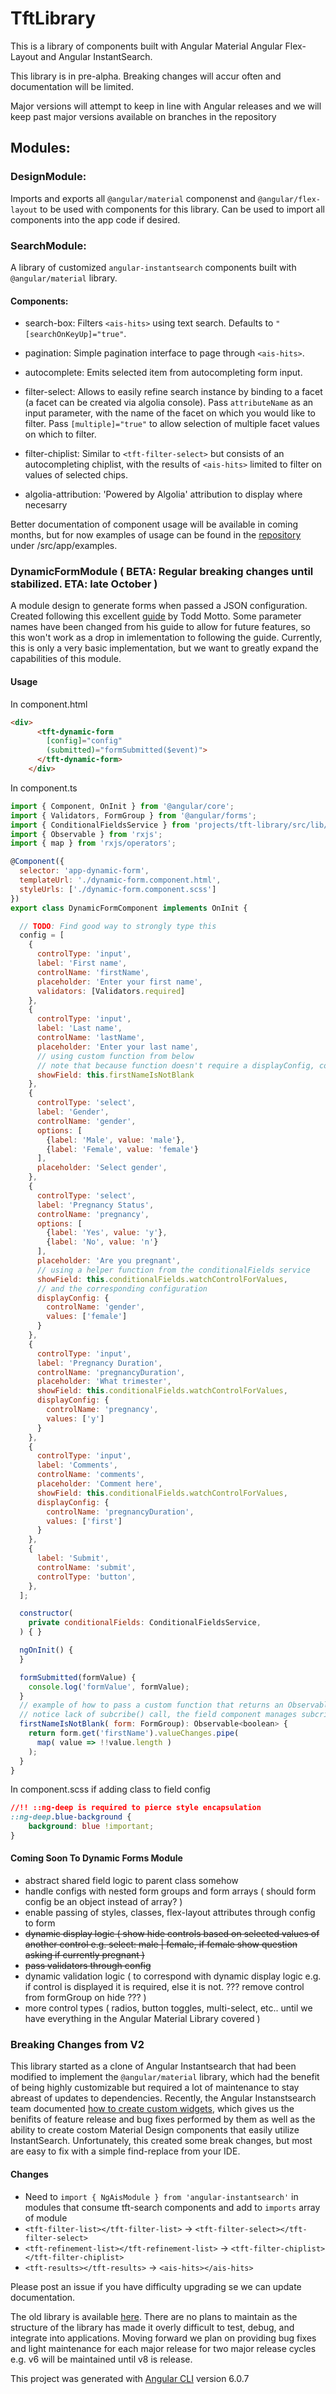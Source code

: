 # TftLibrary

This is a library of components built with Angular Material Angular Flex-Layout and Angular InstantSearch.

This library is in pre-alpha. Breaking changes will accur often and documentation will be limited.

Major versions will attempt to keep in line with Angular releases and we will keep past major versions available on branches in the repository

## Modules:

### DesignModule:
Imports and exports all `@angular/material` componenst and `@angular/flex-layout` to be used with components for this library. Can be used to import all components into the app code if desired.

### SearchModule:
A library of customized `angular-instantsearch` components built with `@angular/material` library.

  #### Components:
  - search-box: Filters `<ais-hits>` using text search. Defaults to `"[searchOnKeyUp]="true"`.

  - pagination: Simple pagination interface to page through `<ais-hits>`.

  - autocomplete: Emits selected item from autocompleting form input.

  - filter-select: Allows to easily refine search instance by binding to a facet (a facet can be created via algolia console). Pass `attributeName` as an input parameter, with the name of the facet on which you would like to filter. Pass `[multiple]="true"` to allow selection of multiple facet values on which to filter.

  - filter-chiplist: Similar to `<tft-filter-select>` but consists of an autocompleting chiplist, with the results of `<ais-hits>` limited to filter on values of selected chips.

  - algolia-attribution: 'Powered by Algolia' attribution to display where necesarry

  Better documentation of component usage will be available in coming months, but for now examples of usage can be found in the [repository](https://github.com/nayfin/tft-library) under /src/app/examples.

### DynamicFormModule ( BETA: Regular breaking changes until stabilized. ETA: late October )

A module design to generate forms when passed a JSON configuration. Created following this excellent [guide](https://toddmotto.com/angular-dynamic-components-forms) by Todd Motto. Some parameter names have been changed from his guide to allow for future features, so this won't work as a drop in imlementation to following the guide. Currently, this is only a very basic implementation, but we want to greatly expand the capabilities of this module.

#### Usage

In component.html
```html
<div>
      <tft-dynamic-form
        [config]="config"
        (submitted)="formSubmitted($event)">
      </tft-dynamic-form>
    </div>
```

In component.ts
```javascript
import { Component, OnInit } from '@angular/core';
import { Validators, FormGroup } from '@angular/forms';
import { ConditionalFieldsService } from 'projects/tft-library/src/lib/dynamic-form/conditional-fields.service';
import { Observable } from 'rxjs';
import { map } from 'rxjs/operators';

@Component({
  selector: 'app-dynamic-form',
  templateUrl: './dynamic-form.component.html',
  styleUrls: ['./dynamic-form.component.scss']
})
export class DynamicFormComponent implements OnInit {

  // TODO: Find good way to strongly type this
  config = [
    {
      controlType: 'input',
      label: 'First name',
      controlName: 'firstName',
      placeholder: 'Enter your first name',
      validators: [Validators.required]
    },
    {
      controlType: 'input',
      label: 'Last name',
      controlName: 'lastName',
      placeholder: 'Enter your last name',
      // using custom function from below
      // note that because function doesn't require a displayConfig, control config doesn't have a displayConfig prop
      showField: this.firstNameIsNotBlank
    },
    {
      controlType: 'select',
      label: 'Gender',
      controlName: 'gender',
      options: [
        {label: 'Male', value: 'male'},
        {label: 'Female', value: 'female'}
      ],
      placeholder: 'Select gender',
    },
    {
      controlType: 'select',
      label: 'Pregnancy Status',
      controlName: 'pregnancy',
      options: [
        {label: 'Yes', value: 'y'},
        {label: 'No', value: 'n'}
      ],
      placeholder: 'Are you pregnant',
      // using a helper function from the conditionalFields service
      showField: this.conditionalFields.watchControlForValues,
      // and the corresponding configuration
      displayConfig: {
        controlName: 'gender',
        values: ['female']
      }
    },
    {
      controlType: 'input',
      label: 'Pregnancy Duration',
      controlName: 'pregnancyDuration',
      placeholder: 'What trimester',
      showField: this.conditionalFields.watchControlForValues,
      displayConfig: {
        controlName: 'pregnancy',
        values: ['y']
      }
    },
    {
      controlType: 'input',
      label: 'Comments',
      controlName: 'comments',
      placeholder: 'Comment here',
      showField: this.conditionalFields.watchControlForValues,
      displayConfig: {
        controlName: 'pregnancyDuration',
        values: ['first']
      }
    },
    {
      label: 'Submit',
      controlName: 'submit',
      controlType: 'button',
    },
  ];

  constructor(
    private conditionalFields: ConditionalFieldsService,
  ) { }

  ngOnInit() {
  }

  formSubmitted(formValue) {
    console.log('formValue', formValue);
  }
  // example of how to pass a custom function that returns an Observable that resolves a boolean
  // notice lack of subcribe() call, the field component manages subcription for you
  firstNameIsNotBlank( form: FormGroup): Observable<boolean> {
    return form.get('firstName').valueChanges.pipe(
      map( value => !!value.length )
    );
  }
}
```
In component.scss if adding class to field config
```css
//!! ::ng-deep is required to pierce style encapsulation
::ng-deep.blue-background {
    background: blue !important;
}
```

#### Coming Soon To Dynamic Forms Module
- abstract shared field logic to parent class somehow
- handle configs with nested form groups and form arrays ( should form config be an object instead of array? )
- enable passing of styles, classes, flex-layout attributes through config to form
- ~~dynamic display logic ( show hide controls based on selected values of another control e.g. select: male | female, if female show question asking if currently pregnant )~~
- ~~pass validators through config~~
- dynamic validation logic ( to correspond with dynamic display logic e.g. if control is displayed it is required, else it is not. ??? remove control from formGroup on hide ??? )
- more control types ( radios, button toggles, multi-select, etc.. until we have everything in the Angular Material Library covered )


### Breaking Changes from V2

  This library started as a clone of Angular Instantsearch that had been modified to implement the `@angular/material` library, which had the benefit of being highly customizable but required a lot of maintenance to stay abreast of updates to dependencies. Recently, the Angular Instanstsearch team documented [how to create custom widgets](https://community.algolia.com/angular-instantsearch/guides/customize-widgets.html), which gives us the benifits of feature release and bug fixes performed by them as well as the ability to create costom Material Design components that easily utilize InstantSearch. Unfortunately, this created some break changes, but most are easy to fix with a simple find-replace from your IDE.

  #### Changes

  - Need to `import { NgAisModule } from 'angular-instantsearch'` in modules that consume tft-search components and add to `imports` array of module
  - `<tft-filter-list></tft-filter-list>` -> `<tft-filter-select></tft-filter-select>`
  - `<tft-refinement-list></tft-refinement-list>` -> `<tft-filter-chiplist></tft-filter-chiplist>`
  - `<tft-results></tft-results>` -> `<ais-hits></ais-hits>`

  Please post an issue if you have difficulty upgrading se we can update documentation.

  The old library is available [here](https://github.com/nayfin/tft-library-2.0.7). There are no plans to maintain as the structure of the library has made it overly difficult to test, debug, and integrate into applications. Moving forward we plan on providing bug fixes and light maintenance for each major release for two major release cycles e.g. v6 will be maintained until v8 is release.

This project was generated with [Angular CLI](https://github.com/angular/angular-cli) version 6.0.7